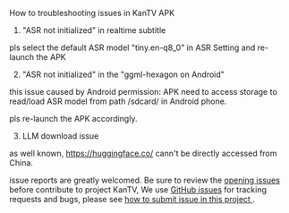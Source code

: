 How to troubleshooting issues in KanTV APK

1. "ASR not initialized" in realtime subtitle

pls select the default ASR model "tiny.en-q8_0" in ASR Setting and re-launch the APK


2. "ASR not initialized" in the "ggml-hexagon on Android"

this issue caused by Android permission: APK need to access storage to read/load ASR model from path /sdcard/ in Android phone.

pls re-launch the APK accordingly.

3. LLM download issue

as well known, https://huggingface.co/ cann't be directly accessed from China.

issue reports are greatly welcomed. Be sure to review the [opening issues](https://github.com/zhouwg/kantv/issues?q=is%3Aopen+is%3Aissue) before contribute to project KanTV, We use [GitHub issues](https://github.com/zhouwg/kantv/issues) for tracking requests and bugs, please see [how to submit issue in this project ](https://github.com/zhouwg/kantv/issues/1).
